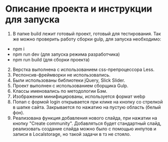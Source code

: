 # Описание проекта и инструкции для запуска

1. В папке build лежит готовый проект, готовый для тестирования. Так же можно проверить работу сборки gulp, для запуска необходимо:

- npm i
- npm run dev (для запуска режима разработчика)
- npm run build (для сборки проекта)

2. Верстка выполнена с использованием css-препроцессора Less.
3. Респонсив-фреймворки не использовались.
4. Были использованы библиотеки jQuery, Slick Slider.
5. Проект выполнен с использованием сборщика Gulp.
6. Классы именовались по методологии Бэм.
7. Изображения минифицированы, используется формат webp
8. Попап с формой login открывается при клике на кнопку со стрелкой в шапке сайта. Закрывается по нажатию на пустую область (белый фон).
9. Реализована функция добавления нового слайда, при нажатии на кнопку "Create community". Добавляться будет стандартный слайд, реализовать создание слайда можно было с помощью инпутов и записи в Localstorage, но такой задачи в тз не стояло.
